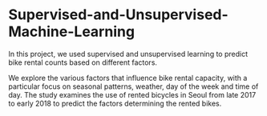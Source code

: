 # Supervised-and-Unsupervised-Machine-Learning
In this project, we used supervised and unsupervised learning to predict bike rental counts based on different factors.

We explore the various factors that influence bike rental capacity, with a particular focus
on seasonal patterns, weather, day of the week and time of day. The study examines the use of rented
bicycles in Seoul from late 2017 to early 2018 to predict the factors determining the rented bikes.
